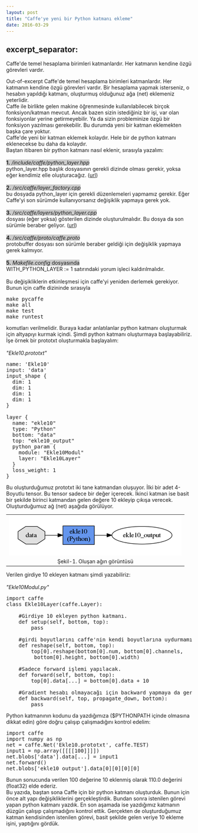 ```yaml
---
layout: post
title: "Caffe'ye yeni bir Python katmanı ekleme"
date: 2016-03-29
---
```

excerpt_separator: <!--more-->
---
Caffe'de temel hesaplama birimleri katmanlardır. Her katmanın kendine özgü görevleri vardır.
<!--more-->
Out-of-excerpt
Caffe'de temel hesaplama birimleri katmanlardır. Her katmanın kendine özgü görevleri vardır. Bir hesaplama yapmak isterseniz, o hesabın yapıldığı katmanı, oluşturmuş olduğunuz ağa (net) eklemeniz yeterlidir.<br />
Caffe ile birlikte gelen makine öğrenmesinde kullanılabilecek birçok fonksiyon/katman mevcut. Ancak bazen sizin istediğiniz bir işi, var olan fonksiyonlar yerine getirmeyebilir. Ya da sizin probleminize özgü bir fonksiyon yazılması gerekebilir. Bu durumda yeni bir katman eklemekten başka çare yoktur.<br />
Caffe'de yeni bir katman eklemek kolaydır. Hele bir de python katmanı eklenecekse bu daha da kolaydır.<br />
Baştan itibaren bir python katmanı nasıl eklenir, sırasıyla yazalım:<br /><br />
<span style="background-color: #cccccc;"><b>1.</b>&nbsp;<i>/include/caffe/python_layer.hpp</i></span><br />
python_layer.hpp başlık dosyasının gerekli dizinde olması gerekir, yoksa eğer kendimiz elle oluşturacağız. (<a href="https://github.com/longjon/caffe/commit/a48990d5951e4c5d286b7d0dfdf04b8afa9cfb62" target="_blank">url</a>)
<br /><br />
<span style="background-color: #cccccc;"><b>2.</b> <i>/src/caffe/layer_factory.cpp</i></span><br />
bu dosyada python_layer için gerekli düzenlemeleri yapmamız gerekir. Eğer Caffe'yi son sürümde kullanıyorsanız değişiklik yapmaya gerek yok.<br /><br />
<span style="background-color: #cccccc;"><b>3.</b> <i>/src/caffe/layers/python_layer.cpp</i></span><br />
dosyası (eğer yoksa) gösterilen dizinde oluşturulmalıdır. Bu dosya da son sürümle beraber geliyor. (<a href="https://github.com/longjon/caffe/commit/a48990d5951e4c5d286b7d0dfdf04b8afa9cfb62" target="_blank">url</a>)
<br /><br />
<span style="background-color: #cccccc;"><b>4.</b> <i>/src/caffe/proto/caffe.proto</i></span><br />
protobuffer dosyası son sürümle beraber geldiği için değişiklik yapmaya gerek kalmıyor.<br /><br />
<span style="background-color: #cccccc;"><b>5.</b> <i>Makefile.config</i> dosyasında</span><br />
WITH_PYTHON_LAYER := 1 satırındaki yorum işleci kaldırılmalıdır.<br />
<br />
Bu değişikliklerin etkinleşmesi için caffe'yi yeniden derlemek gerekiyor. Bunun için caffe dizininde sırasıyla<br />
<pre>
make pycaffe
make all
make test
make runtest
</pre>
komutları verilmelidir. Buraya kadar anlatılanlar python katmanı oluşturmak için altyapıyı kurmak içindi. Şimdi python katmanı oluşturmaya başlayabiliriz. İşe örnek bir prototxt oluşturmakla başlayalım:<br /><br />
<i>"Ekle10.prototxt"</i>
<pre class="prettyprint">
name: 'Ekle10'
input: 'data'
input_shape {
  dim: 1
  dim: 1
  dim: 1
  dim: 1
}

layer {
  name: "ekle10"
  type: "Python"
  bottom: "data"
  top: "ekle10_output"
  python_param {
    module: "Ekle10Modul"
    layer: "Ekle10Layer"
  }
  loss_weight: 1
}</pre>
Bu oluşturduğumuz prototxt iki tane katmandan oluşuyor. İlki bir adet 4-Boyutlu tensor. Bu tensor sadece bir değer içerecek. İkinci katman ise basit bir şekilde birinci katmandan gelen değere 10 ekleyip çıkışa verecek. Oluşturduğumuz ağ (net) aşağıda görülüyor.
<table align="center">
<tr><td style="text-align: center;">
<img src="/img/sampleNet_prototxt.png" text-align="center"></td></tr>
<tr><td class="tr-caption" style="text-align: center;">Şekil-1. Oluşan ağın görüntüsü</td></tr>
</table>

Verilen girdiye 10 ekleyen katmanı şimdi yazabiliriz:<br /><br />
<i>"Ekle10Modul.py"</i>
<pre class="prettyprint">
import caffe
class Ekle10Layer(caffe.Layer):
    
    #Girdiye 10 ekleyen python katmanı.
    def setup(self, bottom, top):
        pass
    
    #girdi boyutlarını caffe'nin kendi boyutlarına uydurmamız gerekiyor.
    def reshape(self, bottom, top):
        top[0].reshape(bottom[0].num, bottom[0].channels,
         bottom[0].height, bottom[0].width)
    
    #Sadece forward işlemi yapılacak.
    def forward(self, bottom, top):
        top[0].data[...] = bottom[0].data + 10
    
    #Gradient hesabı olmayacağı için backward yapmaya da gerek yok.
    def backward(self, top, propagate_down, bottom):
        pass
</pre>
Python katmanının kodunu da yazdığımıza ($PYTHONPATH içinde olmasına dikkat edin) göre doğru çalışıp çalışmadığını kontrol edelim:<br />
<pre class="prettyprint">
import caffe
import numpy as np
net = caffe.Net('Ekle10.prototxt', caffe.TEST)
input1 = np.array([[[[100]]]])
net.blobs['data'].data[...] = input1
net.forward()
net.blobs['ekle10_output'].data[0][0][0][0]
</pre>
Bunun sonucunda verilen 100 değerine 10 eklenmiş olarak 110.0 değerini (float32) elde ederiz.<br />
Bu yazıda, baştan sona Caffe için bir python katmanı oluşturduk. Bunun için önce alt yapı değişikliklerini gerçekleştirdik. Bundan sonra istenilen görevi yapan python katmanı yazdık. En son aşamada ise yazdığımız katmanın düzgün çalışıp çalışmadığını kontrol ettik. Gerçekten de oluşturduğumuz katman kendisinden istenilen görevi, basit şekilde gelen veriye 10 ekleme işini, yaptığını gördük.
